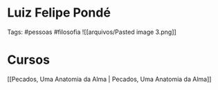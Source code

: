 # Luiz Felipe Pondé
Tags: #pessoas #filosofia
![[arquivos/Pasted image 3.png]]		  
# Cursos
[[Pecados, Uma Anatomia da Alma  | Pecados, Uma Anatomia da Alma]]